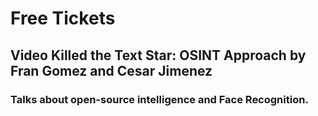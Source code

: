 # Free Tickets

## Video Killed the Text Star: OSINT Approach by Fran Gomez and Cesar Jimenez

### Talks about open-source intelligence and Face Recognition.

